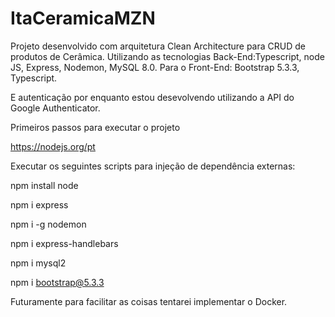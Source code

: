 # ItaCeramicaMZN
Projeto desenvolvido com arquitetura Clean Architecture para CRUD de produtos de Cerâmica. Utilizando as tecnologias Back-End:Typescript, node JS, Express, Nodemon, MySQL 8.0.
Para o Front-End: Bootstrap 5.3.3, Typescript.

E autenticação por enquanto estou desevolvendo utilizando a API do Google Authenticator.

Primeiros passos para executar o projeto

https://nodejs.org/pt

Executar os seguintes scripts para injeção de dependência externas:

npm install node

npm i  express

npm i -g nodemon

npm i express-handlebars

npm i mysql2

npm i bootstrap@5.3.3

Futuramente para facilitar as coisas tentarei implementar o Docker.
